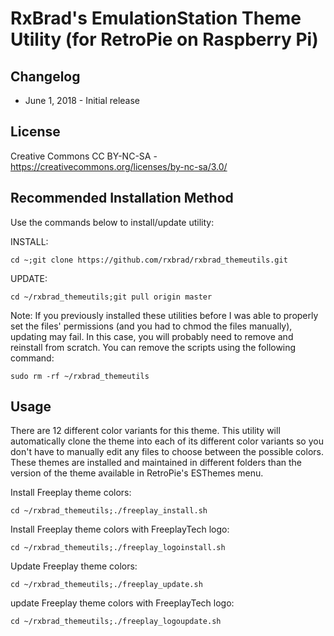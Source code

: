 # RxBrad's EmulationStation Theme Utility (for RetroPie on Raspberry Pi)

Changelog
-----------

- June 1, 2018 - Initial release


License
-----------
Creative Commons CC BY-NC-SA - https://creativecommons.org/licenses/by-nc-sa/3.0/



Recommended Installation Method
-----------
Use the commands below to install/update utility:


INSTALL:
```
cd ~;git clone https://github.com/rxbrad/rxbrad_themeutils.git
```

UPDATE:
```
cd ~/rxbrad_themeutils;git pull origin master
```

Note: If you previously installed these utilities before I was able to properly set the files' permissions (and you had to chmod the files manually), updating may fail.  In this case, you will probably need to remove and reinstall from scratch.  You can remove the scripts using the following command:
```
sudo rm -rf ~/rxbrad_themeutils
```

Usage
-----------
There are 12 different color variants for this theme.  This utility will automatically clone the theme into each of its different color variants so you don't have to manually edit any files to choose between the possible colors.  These themes are installed and maintained in different folders than the version of the theme available in RetroPie's ESThemes menu.


Install Freeplay theme colors:
```
cd ~/rxbrad_themeutils;./freeplay_install.sh
```


Install Freeplay theme colors with FreeplayTech logo:
```
cd ~/rxbrad_themeutils;./freeplay_logoinstall.sh
```


Update Freeplay theme colors:
```
cd ~/rxbrad_themeutils;./freeplay_update.sh
```


update Freeplay theme colors with FreeplayTech logo:
```
cd ~/rxbrad_themeutils;./freeplay_logoupdate.sh
```
